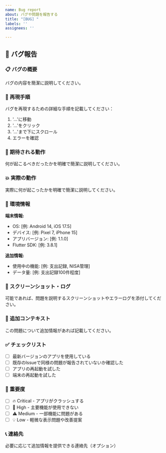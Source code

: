 ```yaml
---
name: Bug report
about: バグや問題を報告する
title: "[BUG] "
labels: ''
assignees: ''

---
```


## 🐛 バグ報告

### 📋 バグの概要
バグの内容を簡潔に説明してください。

### 🔄 再現手順
バグを再現するための詳細な手順を記載してください：

1. '...'に移動
2. '...'をクリック
3. '...'まで下にスクロール
4. エラーを確認

### 🎯 期待される動作
何が起こるべきだったかを明確で簡潔に説明してください。

### 💥 実際の動作
実際に何が起こったかを明確で簡潔に説明してください。

### 📱 環境情報
**端末情報:**
- OS: [例: Android 14, iOS 17.5]
- デバイス: [例: Pixel 7, iPhone 15]
- アプリバージョン: [例: 1.1.0]
- Flutter SDK: [例: 3.8.1]

**追加情報:**
- 使用中の機能: [例: 支出記録, NISA管理]
- データ量: [例: 支出記録100件程度]

### 📸 スクリーンショット・ログ
可能であれば、問題を説明するスクリーンショットやエラーログを添付してください。

### 🔧 追加コンテキスト
この問題について追加情報があれば記載してください。

### ✅ チェックリスト
- [ ] 最新バージョンのアプリを使用している
- [ ] 既存のIssueで同様の問題が報告されていないか確認した
- [ ] アプリの再起動を試した
- [ ] 端末の再起動を試した

### 🚨 重要度
- [ ] 🔥 Critical - アプリがクラッシュする
- [ ] 🚨 High - 主要機能が使用できない
- [ ] ⚠️ Medium - 一部機能に問題がある
- [ ] 💡 Low - 軽微な表示問題や改善提案

### 📞 連絡先
必要に応じて追加情報を提供できる連絡先（オプション）
